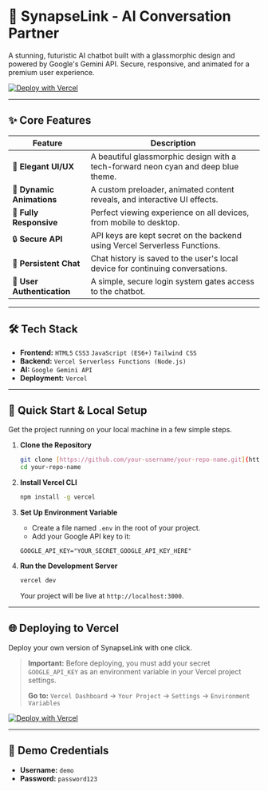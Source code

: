 # 🔗 SynapseLink - AI Conversation Partner

A stunning, futuristic AI chatbot built with a glassmorphic design and powered by Google's Gemini API. Secure, responsive, and animated for a premium user experience.

[![Deploy with Vercel](https://vercel.com/button)](https://vercel.com/new/clone?repository-url=https%3A%2F%2Fgithub.com%2Fyour-username%2Fyour-repo-name)

---

## ✨ Core Features

| Feature                  | Description                                                                        |
| ------------------------ | ---------------------------------------------------------------------------------- |
| 🎨 **Elegant UI/UX** | A beautiful glassmorphic design with a tech-forward neon cyan and deep blue theme. |
| 🚀 **Dynamic Animations** | A custom preloader, animated content reveals, and interactive UI effects.          |
| 📱 **Fully Responsive** | Perfect viewing experience on all devices, from mobile to desktop.                 |
| 🔒 **Secure API** | API keys are kept secret on the backend using Vercel Serverless Functions.         |
| 💬 **Persistent Chat** | Chat history is saved to the user's local device for continuing conversations.     |
| 🔑 **User Authentication** | A simple, secure login system gates access to the chatbot.                         |

---

## 🛠️ Tech Stack

-   **Frontend:** `HTML5` `CSS3` `JavaScript (ES6+)` `Tailwind CSS`
-   **Backend:** `Vercel Serverless Functions (Node.js)`
-   **AI:** `Google Gemini API`
-   **Deployment:** `Vercel`

---

## 🚀 Quick Start & Local Setup

Get the project running on your local machine in a few simple steps.

1.  **Clone the Repository**
    ```bash
    git clone [https://github.com/your-username/your-repo-name.git](https://github.com/your-username/your-repo-name.git)
    cd your-repo-name
    ```

2.  **Install Vercel CLI**
    ```bash
    npm install -g vercel
    ```

3.  **Set Up Environment Variable**
    -   Create a file named `.env` in the root of your project.
    -   Add your Google API key to it:
      ```
      GOOGLE_API_KEY="YOUR_SECRET_GOOGLE_API_KEY_HERE"
      ```

4.  **Run the Development Server**
    ```bash
    vercel dev
    ```
    Your project will be live at `http://localhost:3000`.

---

## 🌐 Deploying to Vercel

Deploy your own version of SynapseLink with one click.

> **Important:**
> Before deploying, you must add your secret `GOOGLE_API_KEY` as an environment variable in your Vercel project settings.
>
> **Go to:** `Vercel Dashboard` -> `Your Project` -> `Settings` -> `Environment Variables`

[![Deploy with Vercel](https://vercel.com/button)](https://vercel.com/new/clone?repository-url=https%3A%2F%2Fgithub.com%2Fyour-username%2Fyour-repo-name)

---

## 🔑 Demo Credentials

-   **Username:** `demo`
-   **Password:** `password123`
